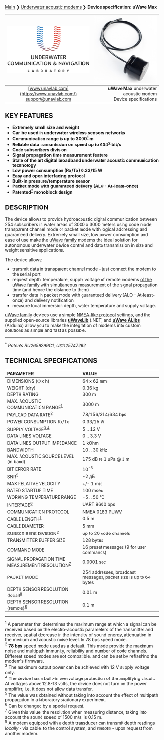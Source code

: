 [Main](/../../) ❯ [Underwater acoustic modems](/underwater_acoustic_modems_en) ❯ **Device specification: uWave Max**

<div style="page-break-after: always;"></div>

| ![logo](/documentation/sm_logo.png) | ![logo](/documentation/def_modem_black.png) |
| :---: | ---: |
| [www.unavlab.com](https://www.unavlab.com/) <br/> [support@unavlab.com](mailto:support@unavlab.com) | **uWave Max** underwater acoustic modem <br/> Device specifications |

## KEY FEATURES

* **Extremely small size and weight**
* **Can be used in underwater wireless sensors networks**
* **Communication range is up to 3000<sup>[1](#footnote1)</sup> m**
* **Reliable data transmission on speed up to 634<sup>[2](#footnote2)</sup> bit/s**
* **Code subscribers division**
* **Signal propagation time measurement feature**
* **State of the art digital broadband underwater acoustic communication technology**
* **Low power consumption (Rx/Tx) 0.33/15 W**
* **Easy and open interfacing protocol**
* **Built-in pressure/temperature sensor**
* **Packet mode with guaranteed delivery (ALO - At-least-once)**
* **Patented<sup>[*](#footnote_a1)</sup> monoblock design**

## DESCRIPTION

The device allows to provide hydroacoustic digital communication between 254 subscribers in water areas of 3000 x 3000 meters using code mode, transparent channel mode or packet mode with logical addressing and guaranteed delivery.
Extremely small size, low power consumption and ease of use make the [uWave family](uWAVE_Family_en.md) modems the ideal solution for autonomous underwater device control and data transmission in size and weight sensitive applications.

The device allows:
* transmit data in transparent channel mode - just connect the modem to the serial port
* request depth, temperature, supply voltage of remote modems [of the uWave family](uWAVE_Family_en.md) with simultaneous measurement of the signal propagation time (and hence the distance to them)
* transfer data in packet mode with guaranteed delivery (ALO - At-least-once) and delivery notification
* measure local immersion depth, water temperature and supply voltage.

[uWave family](uWAVE_Family_en.md) devices use a simple [NMEA-like protocol](uWAVE_Protocol_Specification_en.md) settings, and the supplied open-source libraries [**uWaveLib**](https://github.com/ucnl/uWAVELib ) (.NET) and [**uWave ALibs**](https://github.com/ucnl/UCNL_ALibs) (Arduino) allow you to make the integration of modems into custom solutions as simple and fast as possible.  
_________
<a name="footnote_a1"><sup>\*</sup></a> *Patents RU2659299C1, US11257472B2*    

<div style="page-break-after: always;"></div>

## TECHNICAL SPECIFICATIONS

| PARAMETER                              | VALUE |
| :--- | :--- |
| DIMENSIONS (Ф х h)                     | 64 x 62 mm |
| WEIGHT (dry)                           | 0.36 kg |
| DEPTH RATING                           | 300 m |
| MAX. ACOUSTIC COMMUNICATION RANGE<sup>[1](#footnote1)</sup> | 3000 m |
| PAYLOAD DATA RATE<sup>[2](#footnote2)</sup> | 78/156/314/634 bps |
| POWER CONSUMPTION Rx/Tx | 0.33/15 W |
| SUPPLY VOLTAGE<sup>[3](#footnote3),[4](#footnote4)</sup> | 5 .. 12 V |
| DATA LINES VOLTAGE | 0 .. 3.3 V |
| DATA LINES OUTPUT IMPEDANCE | 1 kOhm |
| BANDWIDTH | 10 .. 30 kHz |
| MAX. ACOUSTIC SOURCE LEVEL (in band) | 175 dB re 1 uPa @ 1 m |
| BIT ERROR RATE | 10<sup>-6</sup> |
| SNR<sup>[5](#footnote5)</sup> | -2 дБ |
| MAX RELATIVE VELOCITY | +/- 1 m/s |
| RATED STARTUP TIME | 100 msec |
| WORKING TEMPERATURE RANGE | -5 .. 50 °C |
| INTERFACE<sup>[6](#footnote6)</sup> | UART 9600 bps |
| COMMUNICATION PROTOCOL | NMEA 0183 [PUWV](uWAVE_Protocol_Specification_en.md) |
| CABLE LENGTH<sup>[6](#footnote6)</sup> | 0.5 m |
| CABLE DIAMETER | 5 mm |
| SUBSCRIBERS DIVISION<sup>[2](#footnote2)</sup> | up to 20 code channels |
| TRANSMITTER BUFFER SIZE | 128 bytes |
| COMMAND MODE | 16 preset messages (9 for user commands) |
| SIGNAL PROPAGATION TIME MEASUREMENT RESOLUTION<sup>[7](#footnote7)</sup> | 0.0001 sec |
| PACKET MODE | 254 addresses, broadcast messages, packet size is up to 64 bytes |
| DEPTH SENSOR RESOLUTION (local)<sup>[8](#footnote8)</sup> | 0.01 m |
| DEPTH SENSOR RESOLUTION (remote)<sup>[8](#footnote8)</sup> | 0.1 m |
  
________________
<a name="footnote1"><sup>1</sup></a> A parameter that determines the maximum range at which a signal can be received based on the electro-acoustic parameters of the transmitter and receiver, spatial decrease in the intensity of sound energy, attenuation in the medium and acoustic noise level. In 78 bps speed mode.  
<a name="footnote2"><sup>2</sup></a> **78 bps** speed mode used as a default. This mode provide the maximum noise and multipath immunity, reliability and number of code channels. Different speed modes are not compatible, and can be set by [reflashing](uWAVE_FW_Updating_en.md) the modem's firmware.  
<a name="footnote3"><sup>3</sup></a> The maximum output power can be achieved with 12 V supply voltage only.  
<a name="footnote4"><sup>4</sup></a> The device has a built-in overvoltage protection of the amplifying circuit. At voltages above 12.8-13 volts, the device does not turn on the power amplifier, i.e. it does not allow data transfer.  
<a name="footnote5"><sup>5</sup></a> The value was obtained without taking into account the effect of multipath propagation in a laboratory stationary experiment.  
<a name="footnote6"><sup>6</sup></a> Can be changed by a special request.  
<a name="footnote7"><sup>7</sup></a> Given this value, the resolution when measuring distance, taking into account the sound speed of 1500 m/s, is 0.15 m.  
<a name="footnote8"><sup>8</sup></a> A modem equipped with a depth transducer can transmit depth readings *locally* - via cable, to the control system, and *remote* - upon request from another modem.  

<div style="page-break-after: always;"></div>

